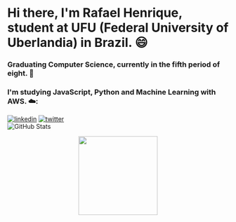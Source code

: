 # Hi there, I'm Rafael Henrique, student at UFU (Federal University of Uberlandia) in Brazil. 😄
### Graduating Computer Science, currently in the fifth period of eight. 👋
### I'm studying JavaScript, Python and Machine Learning with AWS. ☁️:
<!--
**rafaelhguimaraes/rafaelhguimaraes** is a ✨ _special_ ✨ repository because its `README.md` (this file) appears on your GitHub profile.

Here are some ideas to get you started:

- 🔭 I’m currently working on ...
- 🌱 I’m currently learning ...
- 👯 I’m looking to collaborate on ...
- 🤔 I’m looking for help with ...
- 💬 Ask me about ...
- 📫 How to reach me: ...
- 😄 Pronouns: ...
- ⚡ Fun fact: ...
-->
[![linkedin](https://img.shields.io/badge/linkedin-0A66C2?style=for-the-badge&logo=linkedin&logoColor=white)]([https://www.linkedin.com/](https://www.linkedin.com/in/rafaelhguimaraes/)) 
[![twitter](https://img.shields.io/badge/twitter-1DA1F2?style=for-the-badge&logo=twitter&logoColor=white)](https://twitter.com/rafael_guima03)<br>
![GitHub Stats](https://github-readme-stats.vercel.app/api?username=rafaelhguimaraes&theme=radical) <br>
 


<div align="center">
  <a href="https://github.com/rafaelhguimaraes">
  <img height="180em" src="https://github-readme-stats.vercel.app/api/top-langs/?username=rafaelhguimaraes&layout=compact&langs_count=7&theme=dracula"/>
</div>

